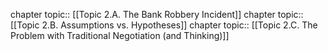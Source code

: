 chapter topic:: [[Topic 2.A. The Bank Robbery Incident]]
chapter topic:: [[Topic 2.B. Assumptions vs. Hypotheses]]
chapter topic:: [[Topic 2.C. The Problem with Traditional Negotiation (and Thinking)]]
